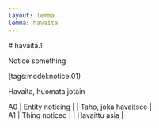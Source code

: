 ```yaml
---
layout: lemma
lemma: havaita
---
```


<div class="sense">
# <span class="sensename">havaita.1</span>

<span class="description">Notice something</span>

(tags:model:notice.01)

<span class="description">Havaita, huomata jotain</span>

A0 | Entity noticing |   | Taho, joka havaitsee |  
A1 | Thing noticed |   | Havaittu asia |  

</div>

